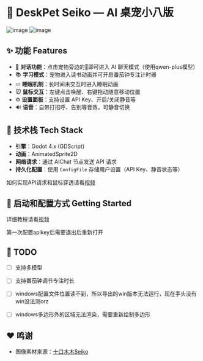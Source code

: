 # 🐾 DeskPet Seiko — AI 桌宠小八版

![image](https://github.com/user-attachments/assets/68136ceb-f19a-4691-8d84-20a885957150)
![image](https://github.com/user-attachments/assets/3fc7412d-94f0-4ef0-ba06-713dc23927fe)


## ✨ 功能 Features

* 💬 **对话功能**：点击宠物旁边的💬即可进入 AI 聊天模式（使用qwen-plus模型）
* 📚 **学习模式**：宠物进入读书动画并可开启番茄钟专注计时器
* 💤 **睡眠机制**：长时间未交互时进入睡眠动画
* 🐭 **鼠标交互**：左键点击唤醒、右键拖动随意移动位置
* ⚙️ **设置面板**：支持设置 API Key、开启/关闭静音等
* 🔊 **语音**：自带打招呼、告别等音效，可静音切换

## 🧩 技术栈 Tech Stack

* **引擎**：Godot 4.x (GDScript)
* **动画**：AnimatedSprite2D
* **网络请求**：通过 AIChat 节点发送 API 请求
* **持久化配置**：使用 `ConfigFile` 存储用户设置（API Key、静音状态等）

如何实现API请求和鼠标穿透请看[视频](https://www.bilibili.com/video/BV1St34zMEkF/)

## 🚀 启动和配置方式 Getting Started

详细教程请看[视频](https://www.bilibili.com/video/BV1No79zdEt5/)

第一次配置apikey后需要退出后重新打开


## 🔧 TODO

* [ ] 支持多模型
* [ ] 支持番茄钟调节专注时长
* [ ] windows配置文件位置读不到，所以导出的win版本无法运行，现在手头没有win没法测orz
* [ ] windows多边形外的区域无法渲染，需要重新绘制多边形


## ❤️ 鸣谢

* 图像素材来源：[十口木木Seiko](https://space.bilibili.com/572948)
